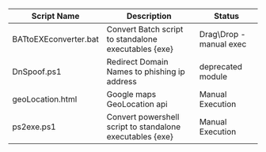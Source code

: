 <br />

|Script Name|Description|Status
|---|---|---|
|BATtoEXEconverter.bat|Convert Batch script to standalone executables {exe}|Drag\Drop - manual exec|
|DnSpoof.ps1|Redirect Domain Names to phishing ip address|deprecated module|
|geoLocation.html|Google maps GeoLocation api|Manual Execution|
|ps2exe.ps1|Convert powershell script to standalone executables {exe}|Manual Execution|
